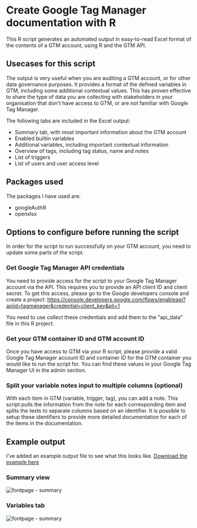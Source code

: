# Create Google Tag Manager documentation with R

This R script generates an automated output in easy-to-read Excel format of the contents of a GTM account, using R and the GTM API.

## Usecases for this script

The output is very useful when you are auditing a GTM account, or for other data governance purposes.
It provides a format of the defined variables in GTM, including some additional contextual values. This has proven effective to share the type of data you are collecting with stakeholders in your organisation that don't have access to GTM, or are not familiar with Google Tag Manager.

The following tabs are included in the Excel output:
* Summary tab, with most important information about the GTM account
* Enabled builtin variables
* Additional variables, including important contextual information
* Overview of tags, including tag status, name and notes
* List of triggers
* List of users and user access level

## Packages used

The packages I have used are:
* googleAuthR
* openxlsx

## Options to configure before running the script

In order for the script to run successfully on your GTM account, you need to update some parts of the script.

### Get Google Tag Manager API credentials

You need to provide access for the script to your Google Tag Manager account via the API. This requires you to provide an API client ID and client secret. To get this access, please go to the Google developers console and create a project: https://console.developers.google.com/flows/enableapi?apiid=tagmanager&credential=client_key&pli=1

You need to use collect these credentials and add them to the "api_data" file in this R project.

### Get your GTM container ID and GTM account ID

Once you have access to GTM via your R script, please provide a valid Google Tag Manager account ID and container ID for the GTM container you would like to run the script for. You can find these values in your Google Tag Manager UI in the admin section.

### Split your variable notes input to multiple columns (optional)
With each item in GTM (variable, trigger, tag), you can add a note. This script pulls the information from the note for each corresponding item and splits the texts to separate columns based on an identifier. It is possible to setup these identifiers to provide more detailed documentation for each of the items in the documentation.

## Example output
I've added an example output file to see what this looks like.
[Download the example here](https://github.com/martijnvv/GTMDocumentationR/blob/master/Dummy%20inc_gtmDocumentation_2020-01-20.xlsx)

### Summary view
![fontpage - summary](https://martijnvanvreeden.nl/img/example_output.PNG)

### Variables tab
![fontpage - summary](https://martijnvanvreeden.nl/img/example_output2.PNG)
